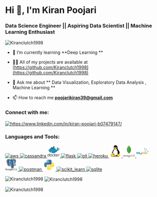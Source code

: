 <h1 align="left">Hi 👋, I'm Kiran Poojari</h1>
<h3 align="left">Data Science Engineer || Aspiring Data Scientist || Machine Learning Enthusiast</h3>

<p align="left"> <img src="https://komarev.com/ghpvc/?username=Kiranclutch1998&label=Profile%20views&color=0e75b6&style=flat" alt="Kiranclutch1998" /> </p>


- 🌱 I’m currently learning **Deep Learning **

- 👨‍💻 All of my projects are available at [https://github.com/Kiranclutch1998](https://github.com/Kiranclutch1998)

- 💬 Ask me about ** Data Visualization, Exploratory Data Analysis , Machine Learning **

- 📫 How to reach me **poojarikiran39@gmail.com**

<h3 align="left">Connect with me:</h3>
<p align="left">
<a href=" https://www.linkedin.com/in/kiran-poojari-b07479147/ " target="https://www.linkedin.com/in/kiran-poojari-b07479147/"><img align="center" src="https://raw.githubusercontent.com/rahuldkjain/github-profile-readme-generator/master/src/images/icons/Social/linked-in-alt.svg" alt="https://www.linkedin.com/in/kiran-poojari-b07479147/" height="30" width="40" /></a>
</p>



<h3 align="left">Languages and Tools:</h3>
<p align="left"> <a href="https://aws.amazon.com" target="_blank"> <img src="https://xpert-careers.com/wp-content/uploads/2021/02/aws1.png" alt="aws" width="40" height="40"/> </a>  <a href="https://cassandra.apache.org/" target="_blank"> <img src="https://www.vectorlogo.zone/logos/apache_cassandra/apache_cassandra-icon.svg" alt="cassandra" width="40" height="40"/> </a> <a href="https://www.docker.com/" target="_blank"> <img src="https://raw.githubusercontent.com/devicons/devicon/master/icons/docker/docker-original-wordmark.svg" alt="docker" width="40" height="40"/> </a> <a href="https://flask.palletsprojects.com/" target="_blank"> <img src="https://miro.medium.com/max/438/1*0G5zu7CnXdMT9pGbYUTQLQ.png" alt="flask" width="40" height="40"/> </a> <a href="https://git-scm.com/" target="_blank"> <img src="https://www.vectorlogo.zone/logos/git-scm/git-scm-icon.svg" alt="git" width="40" height="40"/> </a> <a href="https://heroku.com" target="_blank"> <img src="https://www.vectorlogo.zone/logos/heroku/heroku-icon.svg" alt="heroku" width="40" height="40"/> </a> <a href="https://www.linux.org/" target="_blank"> <img src="https://raw.githubusercontent.com/devicons/devicon/master/icons/linux/linux-original.svg" alt="linux" width="40" height="40"/> </a> <a href="https://www.mongodb.com/" target="_blank"> <img src="https://raw.githubusercontent.com/devicons/devicon/master/icons/mongodb/mongodb-original-wordmark.svg" alt="mongodb" width="40" height="40"/> </a> <a href="https://www.mysql.com/" target="_blank"> <img src="https://raw.githubusercontent.com/devicons/devicon/master/icons/mysql/mysql-original-wordmark.svg" alt="mysql" width="40" height="40"/> </a>  <a href="https://www.postgresql.org" target="_blank"> <img src="https://raw.githubusercontent.com/devicons/devicon/master/icons/postgresql/postgresql-original-wordmark.svg" alt="postgresql" width="40" height="40"/> </a> <a href="https://postman.com" target="_blank"> <img src="https://www.vectorlogo.zone/logos/getpostman/getpostman-icon.svg" alt="postman" width="40" height="40"/> </a> <a href="https://www.python.org" target="_blank"> <img src="https://raw.githubusercontent.com/devicons/devicon/master/icons/python/python-original.svg" alt="python" width="40" height="40"/> </a> <a href="https://scikit-learn.org/" target="_blank"> <img src="https://upload.wikimedia.org/wikipedia/commons/0/05/Scikit_learn_logo_small.svg" alt="scikit_learn" width="40" height="40"/> </a> <a href="https://www.sqlite.org/" target="_blank"> <img src="https://www.vectorlogo.zone/logos/sqlite/sqlite-icon.svg" alt="sqlite" width="40" height="40"/> </a> </p>

<div><img align="left" src="https://github-readme-stats.vercel.app/api/top-langs?username=Kiranclutch1998&show_icons=true&locale=en&layout=compact" alt="Kiranclutch1998" /></div>

<p>&nbsp;<img align="center" src="https://github-readme-stats.vercel.app/api?username=Kiranclutch1998&show_icons=true&locale=en" alt="Kiranclutch1998" /></p>

<p><img align="center" src="https://github-readme-streak-stats.herokuapp.com/?user=Kiranclutch1998&" alt="Kiranclutch1998" /></p>


